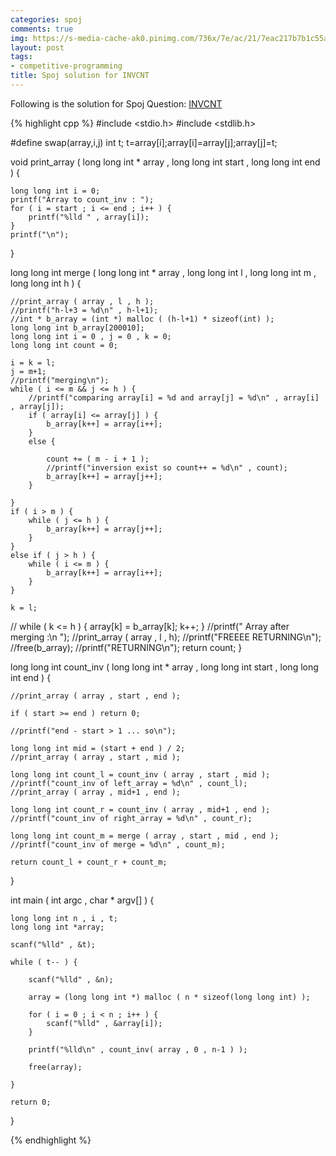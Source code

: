 ```yaml
---
categories: spoj
comments: true
img: https://s-media-cache-ak0.pinimg.com/736x/7e/ac/21/7eac217b7b1c55ab7fd56758e4e181be.jpg
layout: post
tags:
- competitive-programming
title: Spoj solution for INVCNT
---
```


Following is the solution for Spoj Question: [INVCNT](http://www.spoj.com/problems/INVCNT/)

{% highlight cpp %}
#include <stdio.h>
#include <stdlib.h>

#define swap(array,i,j) int t; t=array[i];array[i]=array[j];array[j]=t;

void print_array ( long long int * array , long long int start , long long int end ) {

	long long int i = 0;
	printf("Array to count_inv : ");
	for ( i = start ; i <= end ; i++ ) {
		printf("%lld " , array[i]);
	}
	printf("\n");

}

long long int merge ( long long int * array , long long int l , long long int m , long long int h ) {

	//print_array ( array , l , h );
	//printf("h-l+3 = %d\n" , h-l+1);
	//int * b_array = (int *) malloc ( (h-l+1) * sizeof(int) );
	long long int b_array[200010];
	long long int i = 0 , j = 0 , k = 0;
	long long int count = 0;

	i = k = l;
	j = m+1;
	//printf("merging\n");
	while ( i <= m && j <= h ) {
		//printf("comparing array[i] = %d and array[j] = %d\n" , array[i] , array[j]);
		if ( array[i] <= array[j] ) {
			b_array[k++] = array[i++];
		}
		else {

			count += ( m - i + 1 );
			//printf("inversion exist so count++ = %d\n" , count);
			b_array[k++] = array[j++];
		}

	}
	if ( i > m ) {
		while ( j <= h ) {
			b_array[k++] = array[j++];
		}
	}
	else if ( j > h ) {
		while ( i <= m ) {
			b_array[k++] = array[i++];
		}
	}

	k = l;
//
	while ( k <= h ) {
		array[k] = b_array[k];
		k++;
	}
	//printf(" Array after merging :\n ");
	//print_array ( array , l , h);
	//printf("FREEEE RETURNING\n");
	//free(b_array);
	//printf("RETURNING\n");
	return count;
}

long long int count_inv ( long long int * array , long long int start , long long int end ) {

	//print_array ( array , start , end );

	if ( start >= end ) return 0;

	//printf("end - start > 1 ... so\n");

	long long int mid = (start + end ) / 2;
	//print_array ( array , start , mid );

	long long int count_l = count_inv ( array , start , mid );
	//printf("count_inv of left_array = %d\n" , count_l);
	//print_array ( array , mid+1 , end );

	long long int count_r = count_inv ( array , mid+1 , end );
	//printf("count_inv of right_array = %d\n" , count_r);

	long long int count_m = merge ( array , start , mid , end );
	//printf("count_inv of merge = %d\n" , count_m);

	return count_l + count_r + count_m;
}

int main ( int argc , char * argv[] ) {

	long long int n , i , t;
	long long int *array;

	scanf("%lld" , &t);

	while ( t-- ) {

		scanf("%lld" , &n);

		array = (long long int *) malloc ( n * sizeof(long long int) );

		for ( i = 0 ; i < n ; i++ ) {
			scanf("%lld" , &array[i]);
		}
		
		printf("%lld\n" , count_inv( array , 0 , n-1 ) );

		free(array);

	}

	return 0;
}


{% endhighlight %}